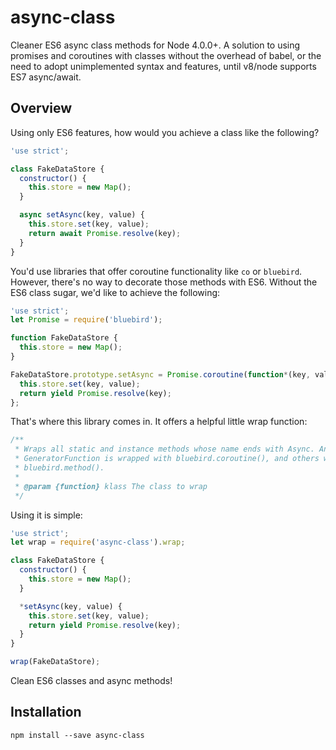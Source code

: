 # async-class

Cleaner ES6 async class methods for Node 4.0.0+. A solution to using promises
and coroutines with classes without the overhead of babel, or the need to adopt
unimplemented syntax and features, until v8/node supports ES7 async/await.

## Overview

Using only ES6 features, how would you achieve a class like the following?

``` javascript
'use strict';

class FakeDataStore {
  constructor() {
    this.store = new Map();
  }

  async setAsync(key, value) {
    this.store.set(key, value);
    return await Promise.resolve(key);
  }
}
```

You'd use libraries that offer coroutine functionality like `co` or `bluebird`.
However, there's no way to decorate those methods with ES6. Without the ES6
class sugar, we'd like to achieve the following:

``` javascript
'use strict';
let Promise = require('bluebird');

function FakeDataStore {
  this.store = new Map();
}

FakeDataStore.prototype.setAsync = Promise.coroutine(function*(key, value) {
  this.store.set(key, value);
  return yield Promise.resolve(key);
};
```

That's where this library comes in. It offers a helpful little wrap function:

``` javascript
/**
 * Wraps all static and instance methods whose name ends with Async. Any
 * GeneratorFunction is wrapped with bluebird.coroutine(), and others with
 * bluebird.method().
 *
 * @param {function} klass The class to wrap
 */
```

Using it is simple:

``` javascript
'use strict';
let wrap = require('async-class').wrap;

class FakeDataStore {
  constructor() {
    this.store = new Map();
  }

  *setAsync(key, value) {
    this.store.set(key, value);
    return yield Promise.resolve(key);
  }
}

wrap(FakeDataStore);
```

Clean ES6 classes and async methods!

## Installation

```
npm install --save async-class
```
